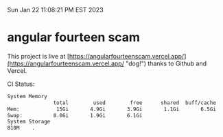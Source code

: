 Sun Jan 22 11:08:21 PM EST 2023

# angular fourteen scam


This project is live at [https://angularfourteenscam.vercel.app/](https://angularfourteenscam.vercel.app/ "dog!") thanks to Github and Vercel.

CI Status: 

```bash
System Memory
               total        used        free      shared  buff/cache   available
Mem:            15Gi       4.9Gi       3.9Gi       1.1Gi       6.5Gi       8.9Gi
Swap:          8.0Gi       1.9Gi       6.1Gi
System Storage
810M	.
